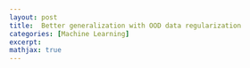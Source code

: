 ```yaml
---
layout: post
title:  Better generalization with OOD data regularization
categories: [Machine Learning]
excerpt:
mathjax: true
---
```

<!-- About 6-8 months ago I was working on the problem of detecting out-of-distribution (OOD) samples. One of the papers I was following was using OOD samples in their loss in a clever way. They were minimizing the loss on the in distribution data (training data) and at the same time they were maximizing entropy (uncertainty) on out of distribution samples. This led to the model learning to recognize when it was shown something, that did not look like the training data. For example you train a model on MNIST and show it a picture of a cat. It should throw up its' hands and say this is not a digit. That's exactly what the result was.

This approach made me think about the following question: Can out of distribution data actually help with in distribution generalization? Here's why I think it would. Let's say you're working on image classification and one of the classes has a bias in the training data. For example all of the pictures that display a bear were taken in a snowy background. The model may learn that a lot of white pixels means that there's a bear on the picture. This actually happens a lot, especially with neural nets [cite]. Now this is the question, what if we show the model a bunch of other pictures that do not belong to the in class. We also optimize it to be uncertain on those images. If at least some of the images in the out also have snowy background the model would (hopefully) learn that white pixels do not necessarily mean bear and that it needs to 'pick up' other features to be able to classify the pictures with a bear on it.

To test out if this idea has any merit, I designed an extremely simple experiment. The experimental setting is so simple that if it doesn't work here, then it wouldn't work in any setting. -->
